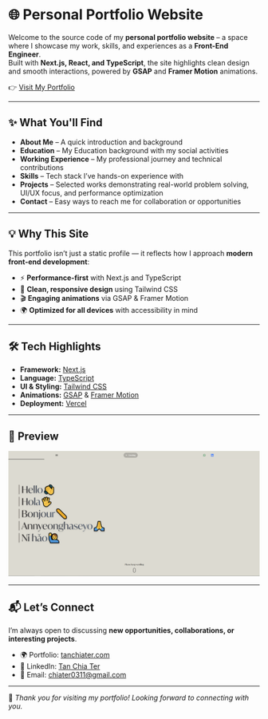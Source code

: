 # 🌐 Personal Portfolio Website

Welcome to the source code of my **personal portfolio website** – a space where I showcase my work, skills, and experiences as a **Front-End Engineer**.  
Built with **Next.js, React, and TypeScript**, the site highlights clean design and smooth interactions, powered by **GSAP** and **Framer Motion** animations.

👉 [Visit My Portfolio](https://tanchiater.com)

---

## ✨ What You'll Find

- **About Me** – A quick introduction and background
- **Education** – My Education background with my social activities
- **Working Experience** – My professional journey and technical contributions
- **Skills** – Tech stack I’ve hands-on experience with
- **Projects** – Selected works demonstrating real-world problem solving, UI/UX focus, and performance optimization
- **Contact** – Easy ways to reach me for collaboration or opportunities

---

## 💡 Why This Site

This portfolio isn’t just a static profile — it reflects how I approach **modern front-end development**:

- ⚡ **Performance-first** with Next.js and TypeScript
- 🎨 **Clean, responsive design** using Tailwind CSS
- 🎬 **Engaging animations** via GSAP & Framer Motion
- 🌍 **Optimized for all devices** with accessibility in mind

---

## 🛠 Tech Highlights

- **Framework:** [Next.js](https://nextjs.org/)
- **Language:** [TypeScript](https://www.typescriptlang.org/)
- **UI & Styling:** [Tailwind CSS](https://tailwindcss.com/)
- **Animations:** [GSAP](https://greensock.com/gsap/) & [Framer Motion](https://www.framer.com/motion/)
- **Deployment:** [Vercel](https://vercel.com/)

---

## 📸 Preview

<!-- Add screenshots or GIFs of your portfolio landing page and project sections -->

![Portfolio Screenshot](./public/preview.PNG)

---

## 📬 Let’s Connect

I’m always open to discussing **new opportunities, collaborations, or interesting projects**.

- 🌍 Portfolio: [tanchiater.com](https://tanchiater.com)
- 💼 LinkedIn: [Tan Chia Ter](https://www.linkedin.com/in/tanchiater/)
- 📧 Email: chiater0311@gmail.com

---

🔹 _Thank you for visiting my portfolio! Looking forward to connecting with you._
